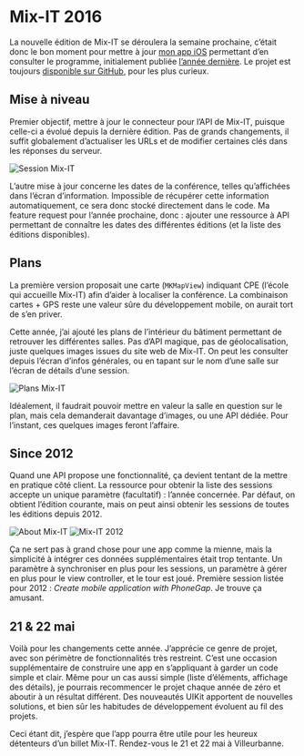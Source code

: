 # Mix-IT 2016

La nouvelle édition de Mix-IT se déroulera la semaine prochaine, c’était donc le bon moment pour mettre à jour [mon app iOS](https://itunes.apple.com/app/mix-it/id982003173?mt=8) permettant d’en consulter le programme, initialement publiée [l’année dernière](http://www.vtourraine.net/blog/2015/app-mixit). Le projet est toujours [disponible sur GitHub](https://github.com/vtourraine/mixit), pour les plus curieux.


## Mise à niveau

Premier objectif, mettre à jour le connecteur pour l’API de Mix-IT, puisque celle-ci a évolué depuis la dernière édition. Pas de grands changements, il suffit globalement d’actualiser les URLs et de modifier certaines clés dans les réponses du serveur.

![Session Mix-IT](http://www.vtourraine.net/blog/img/2016/mixit-2016/screenshot-session.png)

L’autre mise à jour concerne les dates de la conférence, telles qu’affichées dans l’écran d’information. Impossible de récupérer cette information automatiquement, ce sera donc stocké directement dans le code. Ma feature request pour l’année prochaine, donc : ajouter une ressource à API permettant de connaître les dates des différentes éditions (et la liste des éditions disponibles).


## Plans

La première version proposait une carte (`MKMapView`) indiquant CPE (l’école qui accueille Mix-IT) afin d’aider à localiser la conférence. La combinaison cartes + GPS reste une valeur sûre du développement mobile, on aurait tort de s’en priver.

Cette année, j’ai ajouté les plans de l’intérieur du bâtiment permettant de retrouver les différentes salles. Pas d’API magique, pas de géolocalisation, juste quelques images issues du site web de Mix-IT. On peut les consulter depuis l’écran d’infos générales, ou en tapant sur le nom d’une salle sur l’écran de détails d’une session. 

![Plans Mix-IT](http://www.vtourraine.net/blog/img/2016/mixit-2016/screenshot-plans.png)

Idéalement, il faudrait pouvoir mettre en valeur la salle en question sur le plan, mais cela demanderait davantage d’images, ou une API dédiée. Pour l’instant, ces quelques images feront l’affaire.


## Since 2012

Quand une API propose une fonctionnalité, ça devient tentant de la mettre en pratique côté client. La ressource pour obtenir la liste des sessions accepte un unique paramètre (facultatif) : l’année concernée. Par défaut, on obtient l’édition courante, mais on peut ainsi obtenir les sessions de toutes les éditions depuis 2012.

![About Mix-IT](http://www.vtourraine.net/blog/img/2016/mixit-2016/screenshot-about.png) ![Mix-IT 2012](http://www.vtourraine.net/blog/img/2016/mixit-2016/screenshot-2012.png)

Ça ne sert pas à grand chose pour une app comme la mienne, mais la simplicité à intégrer ces données supplémentaires était trop tentante. Un paramètre à synchroniser en plus pour les sessions, un paramètre à gérer en plus pour le view controller, et le tour est joué. Première session listée pour 2012 : _Create mobile application with PhoneGap_. Je trouve ça amusant.


## 21 & 22 mai

Voilà pour les changements cette année. J’apprécie ce genre de projet, avec son périmètre de fonctionnalités très restreint. C’est une occasion supplémentaire de construire une app en s’appliquant à garder un code simple et clair. Même pour un cas aussi simple (liste d’éléments, affichage des détails), je pourrais recommencer le projet chaque année de zéro et aboutir à un résultat différent. Des nouveautés UIKit apportent de nouvelles solutions, et bien sûr les habitudes de développement évoluent au fil des projets. 

Ceci étant dit, j’espère que l’app pourra être utile pour les heureux détenteurs d’un billet Mix-IT. Rendez-vous le 21 et 22 mai à Villeurbanne.